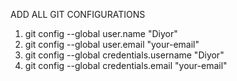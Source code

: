 ADD ALL GIT CONFIGURATIONS

1. git config --global user.name "Diyor"
2. git config --global user.email "your-email"
3. git config --global credentials.username "Diyor"
4. git config --global credentials.email "your-email"